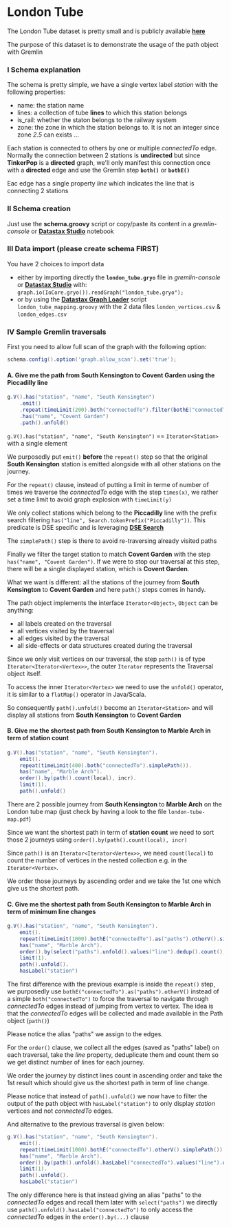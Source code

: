 # London Tube
The London Tube dataset is pretty small and is publicly available **[here]**

The purpose of this dataset is to demonstrate the usage of the path object with Gremlin

### I Schema explanation

The schema is pretty simple, we have a single vertex label _station_ with the following properties:

* name: the station name
* lines: a collection of tube **lines** to which this station belongs
* is_rail: whether the staton belongs to the railway system
* zone: the zone in which the station belongs to. It is not an integer since zone _2.5_ can exists ...

Each station is connected to others by one or multiple _connectedTo_ edge. Normally the connection between 2 stations is **undirected** but since **TinkerPop** is a **directed** graph, we'll only manifest this connection once with a **directed** edge and use the Gremlin step **`both()`** or **`bothE()`**

Eac edge has a single property _line_ which indicates the line that is connecting 2 stations

### II Schema creation

Just use the **schema.groovy** script or copy/paste its content in a _gremlin-console_ or **[Datastax Studio]** notebook


### III Data import (please create schema **FIRST**)

You have 2 choices to import data

* either by importing directly the **`london_tube.gryo`** file in _gremlin-console_ or **[Datastax Studio]** with: `graph.io(IoCore.gryo()).readGraph("london_tube.gryo");`
* or by using the **[Datastax Graph Loader]** script `london_tube_mapping.groovy` with the 2 data files `london_vertices.csv` & `london_edges.csv`

### IV Sample Gremlin traversals

First you need to allow full scan of the graph with the following option:

```groovy
schema.config().option('graph.allow_scan').set('true');
```

#### A. Give me the path from **South Kensington** to **Covent Garden** using the **Piccadilly** line

```groovy
g.V().has("station", "name", "South Kensington")
    .emit()
    .repeat(timeLimit(200).both("connectedTo").filter(bothE("connectedTo").has("line",Search.tokenPrefix("Piccadilly"))).simplePath())
    .has("name", "Covent Garden")
    .path().unfold()

```

`g.V().has("station", "name", "South Kensington")` == `Iterator<Station>` with a single element

We purposedly put `emit()` **before** the `repeat()` step so that the original **South Kensington** station is emitted alongside with all other stations on the journey.

For the `repeat()` clause, instead of putting a limit in terme of number of times we traverse the _connectedTo_ edge with the step `times(x)`, we rather set a time limit to avoid graph explosion with `timeLimit(y)`

We only collect stations which belong to the **Piccadilly** line with the prefix search filtering `has("line", Search.tokenPrefix("Piccadilly"))`. This predicate is DSE specific and is leveraging **[DSE Search]**

The `simplePath()` step is there to avoid re-traversing already visited paths

Finally we filter the target station to match **Covent Garden** with the step `has("name", "Covent Garden")`. If we were to stop our traversal at this step, there will be a single displayed station, which is **Covent Garden**. 

What we want is different: all the stations of the journey from **South Kensington** to **Covent Garden** and here `path()` steps comes in handy.

The path object implements the interface `Iterator<Object>`, `Object` can be anything:

* all labels created on the traversal
* all vertices visited by the traversal
* all edges visited by the traversal
* all side-effects or data structures created during the traversal

Since we only visit vertices on our traversal, the step `path()` is of type `Iterator<Iterator<Vertex>>`, the outer `Iterator` represents the Traversal object itself.

To access the inner `Iterator<Vertex>` we need to use the `unfold()` operator, it is similar to a `flatMap()` operator in Java/Scala.

So consequently `path().unfold()` become an `Iterator<Station>` and will display all stations from **South Kensington** to **Covent Garden**

#### B. Give me the shortest path from **South Kensington** to **Marble Arch** in term of station count

```groovy
g.V().has("station", "name", "South Kensington").
    emit().
    repeat(timeLimit(400).both("connectedTo").simplePath()).
    has("name", "Marble Arch").
    order().by(path().count(local), incr).
    limit(1).
    path().unfold()
```

There are 2 possible journey from **South Kensington** to **Marble Arch** on the London tube map (just check by having a look to the file `london-tube-map.pdf`)

Since we want the shortest path in term of **station count** we need to sort those 2 journeys using `order().by(path().count(local), incr)`

Since `path()` is an `Iterator<Iterator<Vertex>>`, we need `count(local)` to count the number of vertices in the nested collection e.g. in the `Iterator<Vertex>`.

We order those journeys by ascending order and we take the 1st one which give us the shortest path.


#### C. Give me the shortest path from **South Kensington** to **Marble Arch** in term of minimum line changes

```groovy
g.V().has("station", "name", "South Kensington").
    emit().
    repeat(timeLimit(1000).bothE("connectedTo").as("paths").otherV().simplePath()).
    has("name", "Marble Arch").
    order().by(select("paths").unfold().values("line").dedup().count(), incr).
    limit(1).
    path().unfold().
    hasLabel("station")
```

The first difference with the previous example is inside the `repeat()` step, we purposedly use `bothE("connectedTo").as("paths").otherV()` instead of a simple `both("connectedTo")` to force the traversal to navigate through _connectedTo_ edges instead of jumping from vertex to vertex. The idea is that the _connectedTo_ edges will be collected and made available in the Path object (`path()`)

Please notice the alias "paths" we assign to the edges.

For the `order()` clause, we collect all the edges (saved as "paths" label) on each traversal, take the _line_ property, deduplicate them and count them so we get distinct number of lines for each journey.

We order the journey by distinct lines count in ascending order and take the 1st result which should give us the shortest path in term of line change.

Please notice that instead of `path().unfold()` we now have to filter the output of the path object with `hasLabel("station")` to only display _station_ vertices and not _connectedTo_ edges.


And alternative to the previous traversal is given below:

```groovy
g.V().has("station", "name", "South Kensington").
    emit().
    repeat(timeLimit(1000).bothE("connectedTo").otherV().simplePath()).
    has("name", "Marble Arch").
    order().by(path().unfold().hasLabel("connectedTo").values("line").dedup().count(), incr).
    limit(1).
    path().unfold().
    hasLabel("station")
```

The only difference here is that instead giving an alias "paths" to the _connectedTo_ edges and recall them later with `select("paths")` we directly use `path().unfold().hasLabel("connectedTo")` to only access the _connectedTo_ edges in the `order().by(...)` clause

[here]: https://commons.wikimedia.org/wiki/London_Underground_geographic_maps/CSV

[Datastax Studio]: http://docs.datastax.com/en/dse/5.1/dse-dev/datastax_enterprise/studio/stdToc.html

[Datastax Graph Loader]: http://docs.datastax.com/en/dse/5.1/dse-dev/datastax_enterprise/graph/dgl/dglOverview.html

[DSE Search]: http://docs.datastax.com/en/dse/5.1/dse-dev/datastax_enterprise/search/searchAbout.html
